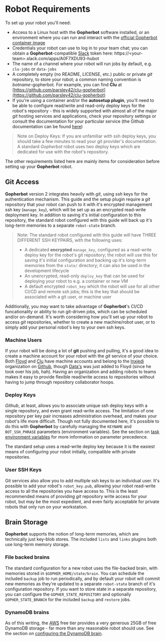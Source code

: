 # Robot Requirements

To set up your robot you'll need:
* Access to a Linux host with the **Gopherbot** software installed, or an environment where you can run and interact with the [official Gopherbot container image](https://quay.io/repository/lnxjedi/gopherbot-dev?tab=info)
* Credentials your robot can use to log in to your team chat; you can obtain a **Gopherbot**-compatible [Slack](https://slack.com) token here: https://\<your-team\>.slack.com/apps/A0F7XDU93-hubot
* The name of a channel where your robot will run jobs by default, e.g. `clu-jobs` or `data-jobs`
* A completely empty (no README, LICENSE, etc.) public or private *git* repository, to store your robot; a common naming convention is *botname*-gopherbot. For example, you can find **Clu** at [https://github.com/parsley42/clu-gopherbot](https://github.com/parsley42/clu-gopherbot)
* If you're using a container and/or the **autosetup plugin**, you'll need to be able to configure read/write and read-only deploy keys for the robot's repository - this is widely supported with almost all of the major *git* hosting services and applications, check your repository settings or consult the documentation for your particular service (the Github documentation can be found [here](https://docs.github.com/en/free-pro-team@latest/developers/overview/managing-deploy-keys#deploy-keys))

> Note on Deploy Keys: If you are unfamiliar with ssh deploy keys, you should take a few minutes to read your git provider's documentation. A standard *Gopherbot* robot uses two deploy keys which are dedicated for use with the robot's repository.

The other requirements listed here are mainly items for consideration before setting up your **Gopherbot** robot.

## Git Access
**Gopherbot** version 2 integrates heavily with *git*, using *ssh* keys for the authentication mechanism. This guide and the setup plugin require a *git* repository that your robot can push to it with it's encrypted management ssh key (`manage_key`), which will be set up as an encrypted read-write deployment key. In addition to saving it's initial configuration to this repository, the standard robot configured with this guide will back up it's long-term memories to a separate `robot-state` branch.

> Note: The standard robot configured with this guide will have THREE DIFFERENT SSH KEYPAIRS, with the following uses:
> * A dedicated **encrypted** `manage_key`, configured as a read-write deploy key for the robot's git repository; the robot will use this for saving it's initial configuration and backing up it's long-term memories from the `state/` directory; it can also be used in the development lifecycle
> * An unencrypted, read-only `deploy_key` that can be used for deploying your robot to e.g. a container or new VM
> * A default encrypted `robot_key` which the robot will use for all other CI/CD and remote ssh jobs; this is the key that should be associated with a git user, or machine user

Additionally, you may want to take advantage of **Gopherbot**'s CI/CD funcationality or ability to run git-driven jobs, which can be scheduled and/or on-demand. It's worth considering how you'll set up your robot to access *git* repositories, whether to create a new machine/robot user, or to simply add your personal robot's key to your own ssh keys.

### Machine Users
If your robot will be doing a lot of **git** pushing and pulling, it's a good idea to create a machine account for your robot with the *git* service of your choice. Both [Floyd](https://github.com/floyd42) and [Clu](https://github.com/clu49) have machine accounts and belong to the [lnxjedi](https://github.com/lnxjedi) organization on [Github](https://github.com), though [Data's](https://github.com/parsley42/data-gopherbot) was just added to Floyd (since he took over his job, hah). Having an organization and adding robots to teams makes it easy to provide flexible read/write access to repositories without having to jump through repository collaborator hoops.

### Deploy Keys
*Github*, at least, allows you to associate unique ssh deploy keys with a single repository, and even grant read-write access. The limitation of one repository per key pair increases administration overhead, and makes your robot's life more difficult. Though not fully documented here, it's possible to do this with **Gopherbot** by carefully managing the `KEYNAME` and `BOT_SSH_PHRASE` parameters (environment variables). See the section on [task environment variables](../pipelines/TaskEnvironment.md) for more information on parameter precedence.

The standard setup uses a read-write deploy key because it is the easiest means of configuring your robot initially, compatible with private repositories.

### User SSH Keys
Git services also allow you to add multiple ssh keys to an individual user. It's possible to add your robot's `robot_key.pub`, allowing your robot read-write access to all the repositories you have access to. This is the least recommended means of providing *git* repository write access for your robot, but may be the most expedient, and even fairly acceptable for private robots that only run on your workstation.

## Brain Storage
**Gopherbot** supports the notion of long-term memories, which are technically just key-blob stores. The included `lists` and `links` plugins both use long-term memory storage.

### File backed brains
The standard configuration for a new robot uses the file-backed brain, with memories stored in `$GOPHER_HOME/state/brain`. You can schedule the included `backup` job to run periodically, and by default your robot will commit new memories as they're updated to a separate `robot-state` branch of it's configuration repository. If you want to store state in a separate repository, you can configure the `GOPHER_STATE_REPOSITORY` and optionally `GOPHER_STATE_BRANCH` for the included `backup` and `restore` jobs.

### DynamoDB brains
As of this writing, the [AWS](https://aws.amazon.com/) free tier provides a very generous 25GB of free DynamoDB storage - far more than any reasonable robot should use. See the section on [configuring the DynamoDB brain](TODO).
